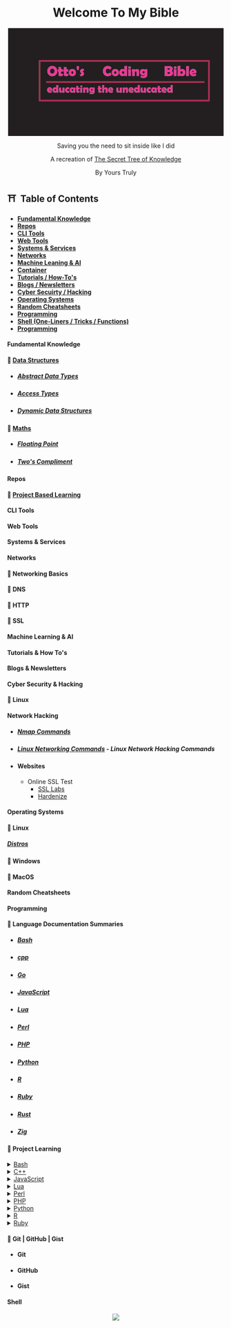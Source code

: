 <p align="center">
    <h1 align = "center">Welcome To My Bible</h1>
</p>
<div align = "center">
    <img align = "center" src="assets/Untitled.png" />
    <p align = "center">Saving you the need to sit inside like I did</p>
</div>
<p align="center">A recreation of <a href="https://github.com/trimstray/the-book-of-secret-knowledge">The Secret Tree of Knowledge</a></p>
<p align = "center">By Yours Truly</p>

## ⛩️ &nbsp;Table of Contents

- **[Fundamental Knowledge](#fundamental-knowledge)**
- **[Repos](#repos)**
- **[CLI Tools](#cli-tools)**
- **[Web Tools](#web-tools)**
- **[Systems & Services](#systems--services)**
- **[Networks](#networks)**
- **[Machine Leaning & AI](#machine-learning--ai)**
- **[Container](#containers)**
- **[Tutorials / How-To's](#tutorials--how-tos)**
- **[Blogs / Newsletters](#blogs--newsletters)**
- **[Cyber Secuirty / Hacking](#cyber-security--hacking)**
- **[Operating Systems](#operating-systems)**
- **[Random Cheatsheets](#random-cheatsheets)**
- **[Programming](#programming)**
- **[Shell (One-Liners / Tricks / Functions)](#shell)**
- **[Programming](#programming)**

#### Fundamental Knowledge

#### 🏯 [Data Structures](fundamental-knowledge/data-structures)

- ##### [Abstract Data Types](fundamental-knowledge/data-structures/abstract-data-types.md)
- ##### [Access Types](fundamental-knowledge/data-structures/access-types.md)
- ##### [Dynamic Data Structures](fundamental-knowledge/data-structures/dynamic-data-structure.md)

#### 🏯 [Maths](fundamental-knowledge/maths)

- ##### [Floating Point](fundamental-knowledge/maths/floating-point.md)
- ##### [Two's Compliment](fundamental-knowledge/maths/twos-compliment.md)

#### Repos

#### 🏯 [Project Based Learning](https://github.com/Filip-Nachov/project-based-learning)

#### CLI Tools

#### Web Tools

#### Systems & Services

#### Networks

#### 🏯 Networking Basics

#### 🏯 DNS

#### 🏯 HTTP

#### 🏯 SSL

#### Machine Learning & AI

#### Tutorials & How To's

#### Blogs & Newsletters

#### Cyber Security & Hacking

#### 🏯 Linux

#### Network Hacking

- ##### [Nmap Commands](cyber-security-and-hacking/nmap-commands.md)

- ##### [Linux Networking Commands](cyber-security-and-hacking/linux/network-hacking/basic-network-hacking-cheatsheet.md) - Linux Network Hacking Commands
- #### Websites
  - Online SSL Test
    - [SSL Labs](ssllabs.com)
    - [Hardenize](hardenize.com)

#### Operating Systems

#### 🏯 Linux

##### [Distros](operating-systems/linux/distros.md)

#### 🏯 Windows

#### 🏯 MacOS

#### Random Cheatsheets

#### Programming

#### 🏯 Language Documentation Summaries

- ##### [Bash](programming/documentation_summaries/bash.md)
- ##### [cpp](programming/documentation_summaries/cpp.md)
- ##### [Go](programming/documentation_summaries/go.md)
- ##### [JavaScript](programming/documentation_summaries/javascript.md)
- ##### [Lua](programming/documentation_summaries/lua.md)
- ##### [Perl](programming/documentation_summaries/perl.md)
- ##### [PHP](programming/documentation_summaries/php.md)
- ##### [Python](programming/documentation_summaries/python.md)
- ##### [R](programming/documentation_summaries/r.md)
- ##### [Ruby](programming/documentation_summaries/ruby.md)
- ##### [Rust](programming/documentation_summaries/rust.md)
- ##### [Zig](programming/documentation_summaries/Zig.md)

#### 🏯 Project Learning

<details>
  <summary><a href = "programming/project-learning/bash">Bash</a></summary>
  <ul>
    <li><a href="programming/project-learning/bash/algorithms/sorting-and-searching-algorithms.bash">Sorting and Searching Algorithms</a></li>
    <li><a href="programming/project-learning/bash/algorithms/simple-binary-search-tree.bash">Simple Binary Search Tree</a></li>
    <li><a href="programming/project-learning/bash/algorithms/hashing.bash">Hashing Algorithm</a></li>
    <li><a href="programming/project-learning/bash/algorithms/linked-lists.bash">Linked Lists</a></li>
    <li><a href="programming/project-learning/bash/algorithms/circle-queue.bash">Circle Queue</a></li>
    <li><a href="programming/project-learning/bash/maths/collatz-conjecture.bash">Collatz Conjecture</a></li>
    <li><a href="programming/project-learning/bash/maths/prime-numbers.bash">Prime Numbers</a></li>
    <li><a href="programming/project-learning/bash/maths/russian-peasant-long-multiplication.bash">Russian Peasant Long Multiplication</a></li>
  </ul>
</details>

<details>
  <summary><a href = "programming/project-learning/c++">C++</a></summary>
  <ul">
    <li><a href="programming/project-learning/c++/algorithms/Binary_Search.cpp">Binary Search</a></li>
    <li><a href="programming/project-learning/c++/algorithms/Linked_Lists.cpp">Linked Lists</a></li>
    <li><a href="programming/project-learning/c++/algorithms/hashing.cpp">Hashing</a></li>
    <li><a href="programming/project-learning/c++/algorithms/sorting_and_searching_algos.cpp">Sorting and Searching Algorithms</a></li>
    <li><a href="programming/project-learning/c++/algorithms/circle-queue.cpp">Circle Queue</a></li>
    <li><a href="programming/project-learning/c++/algorithms/priority-queue.cpp">Priority Queue</a></li>
    <li><a href="programming/project-learning/c++/maths/collatz_conjecture.cpp">Collatz Conjecture</a></li>
    <li><a href="programming/project-learning/c++/maths/prime_numbers.cpp">Prime Numbers</a></li>
    <li><a href="programming/project-learning/c++/maths/russian_peasant_long_multiplication.cpp">Russian Peasant Long Multiplication</a></li>
  </ul>
</details>

<details>
  <summary><a href = "programming/project-learning/javascript">JavaScript</a></summary>
  <ul>
    <li><a href="programming/project-learning/javascript/algorithms/sorting-and-searching-algorithms.js">Sorting and Searching Algorithms</a></li>
    <li><a href="programming/project-learning/javascript/algorithms/simple-binary-search-tree.js">Simple Binary Search Tree</a></li>
    <li><a href="programming/project-learning/javascript/algorithms/hashing.js">Hashing Algorithm</a></li>
    <li><a href="programming/project-learning/javascript/algorithms/circle-queue.js">Circle Queue</a></li>
    <li><a href="programming/project-learning/javascript/algorithms/linked-lists.js">Linked Lists</a></li>
    <li><a href="programming/project-learning/javascript/algorithms/priority-queue.js">Priority Queue</a></li>
    <li><a href="programming/project-learning/javascript/maths/collatz-conjecture.js">Collatz Conjecture</a></li>
    <li><a href="programming/project-learning/javascript/maths/prime-numbers.js">Prime Numbers</a></li>
    <li><a href="programming/project-learning/javascript/maths/russian-peasant-long-multiplication.js">Russian Peasant Long Multiplication</a></li>
  </ul>
</details>

<details>
  <summary><a href = "programming/project-learning/lua">Lua</a></summary>
  <ul>
    <li><a href="programming/project-learning/lua/algorithms/sorting-and-searching-algorithms.lua">Sorting and Searching Algorithms</a></li>
    <li><a href="programming/project-learning/lua/algorithms/simple-binary-search-tree.lua">Simple Binary Search Tree</a></li>
    <li><a href="programming/project-learning/lua/algorithms/hashing.lua">Hashing Algorithm</a></li>
    <li><a href="programming/project-learning/lua/algorithms/circle-queue.lua">Circle Queue</a></li>
    <li><a href="programming/project-learning/lua/algorithms/linked-lists.lua">Linked Lists</a></li>
    <li><a href="programming/project-learning/lua/algorithms/priority-queue.lua">Priority Queue</a></li>
    <li><a href="programming/project-learning/lua/maths/collatz-conjecture.lua">Collatz Conjecture</a></li>
    <li><a href="programming/project-learning/lua/maths/prime-numbers.lua">Prime Numbers</a></li>
    <li><a href="programming/project-learning/lua/maths/russian-peasant-long-multiplication.lua">Russian Peasant Long Multiplication</a></li>
  </ul>
</details>

<details>
  <summary><a href = "programming/project-learning/perl">Perl</a></summary>
  <ul>
    <li><a href="programming/project-learning/perl/algorithms/sorting-and-searching-algorithms.pl">Sorting and Searching Algorithms</a></li>
    <li><a href="programming/project-learning/perl/algorithms/simple-binary-search-tree.pl">Simple Binary Search Tree</a></li>
    <li><a href="programming/project-learning/perl/algorithms/hashing.pl">Hashing Algorithm</a></li>
    <li><a href="programming/project-learning/perl/algorithms/circle-queue.pl">Circle Queue</a></li>
    <li><a href="programming/project-learning/perl/algorithms/linked-lists.pl">Linked Lists</a></li>
    <li><a href="programming/project-learning/perl/maths/collatz-conjecture.pl">Collatz Conjecture</a></li>
    <li><a href="programming/project-learning/perl/algorithms/priority-queue.pl">Priority Queue</a></li>
    <li><a href="programming/project-learning/perl/maths/prime-numbers.pl">Prime Numbers</a></li>
    <li><a href="programming/project-learning/perl/maths/russian-peasant-long-multiplication.pl">Russian Peasant Long Multiplication</a></li>
  </ul>
</details>
<details>
  <summary><a href = "programming/project-learning/php">PHP</a></summary>
  <ul>
    <li><a href="programming/project-learning/php/algorithms/sorting-and-searching-algorithms.php">Sorting and Searching Algorithms</a></li>
    <li><a href="programming/project-learning/php/algorithms/simple-binary-search-tree.php">Simple Binary Search Tree</a></li>
    <li><a href="programming/project-learning/php/algorithms/hashing.php">Hashing Algorithm</a></li>
    <li><a href="programming/project-learning/php/algorithms/circle-queue.php">Circle Queue</a></li>
    <li><a href="programming/project-learning/php/algorithms/linked-lists.php">Linked Lists</a></li>
    <li><a href="programming/project-learning/php/algorithms/priority-queue.php">Priority Queue</a></li>
    <li><a href="programming/project-learning/php/maths/collatz-conjecture.php">Collatz Conjecture</a></li>
    <li><a href="programming/project-learning/php/maths/prime-numbers.php">Prime Numbers</a></li>
    <li><a href="programming/project-learning/php/maths/russian-peasant-long-multiplication.php">Russian Peasant Long Multiplication</a></li>
  </ul>
</details>
<details>
  <summary><a href = "programming/project-learning/python">Python</a></summary>
  <ul>
    <li><a href="programming/project-learning/python/algorithms/sorting-and-searching-algorithms.py">Sorting and Searching Algorithms</a></li>
    <li><a href="programming/project-learning/python/algorithms/simple-binary-search-tree.py">Simple Binary Search Tree</a></li>
    <li><a href="programming/project-learning/python/algorithms/hashing.py">Hashing Algorithm</a></li>
    <li><a href="programming/project-learning/python/algorithms/circle-queue.py">Circle Queue</a></li>
    <li><a href="programming/project-learning/python/algorithms/linked-lists.py">Linked Lists</a></li>
    <li><a href="programming/project-learning/python/algorithms/priority-queue.py">Priority Queues</a></li>
    <li><a href="programming/project-learning/python/maths/collatz-conjecture.py">Collatz Conjecture</a></li>
    <li><a href="programming/project-learning/python/maths/prime-numbers.py">Prime Numbers</a></li>
    <li><a href="programming/project-learning/python/maths/russian-peasant-long-multiplication.py">Russian Peasant Long Multiplication</a></li>
  </ul>
</details>

<details>
  <summary><a href = "programming/project-learning/r">R</a></summary>
  <ul>
    <li><a href="programming/project-learning/r/algorithms/sorting-and-searching-algorithms.r">Sorting and Searching Algorithms</a></li>
    <li><a href="programming/project-learning/r/algorithms/simple-binary-search-tree.r">Simple Binary Search Tree</a></li>
    <li><a href="programming/project-learning/r/algorithms/hashing.r">Hashing Algorithm</a></li>
    <li><a href="programming/project-learning/r/algorithms/circle-queue.r">Circle Queue</a></li>
    <li><a href="programming/project-learning/r/algorithms/linked-lists.r">Linked Lists</a></li>
    <li><a href="programming/project-learning/r/algorithms/priority-queue.r">Priority Queue</a></li>
    <li><a href="programming/project-learning/r/maths/collatz-conjecture.r">Collatz Conjecture</a></li>
    <li><a href="programming/project-learning/r/maths/prime-numbers.r">Prime Numbers</a></li>
    <li><a href="programming/project-learning/r/maths/russian-peasant-long-multiplication.r">Russian Peasant Long Multiplication</a></li>
  </ul>
</details>
<details>
  <summary><a href = "programming/project-learning/ruby">Ruby</a></summary>
  <ul>
    <li><a href="programming/project-learning/ruby/algorithms/sorting-and-searching-algorithms.ru">Sorting and Searching Algorithms</a></li>
    <li><a href="programming/project-learning/ruby/algorithms/simple-binary-search-tree.ru">Simple Binary Search Tree</a></li>
    <li><a href="programming/project-learning/ruby/algorithms/hashing.ru">Hashing Algorithm</a></li>
    <li><a href="programming/project-learning/ruby/algorithms/circle-queue.ru">Circle Queue</a></li>
    <li><a href="programming/project-learning/ruby/algorithms/linked-lists.ru">Linked Lists</a></li>
    <li><a href="programming/project-learning/ruby/algorithms/priority-queue.ru">Priority Queue</a></li>
    <li><a href="programming/project-learning/ruby/maths/collatz-conjecture.ru">Collatz Conjecture</a></li>
    <li><a href="programming/project-learning/ruby/maths/prime-numbers.ru">Prime Numbers</a></li>
    <li><a href="programming/project-learning/ruby/maths/russian-peasant-long-multiplication.ru">Russian Peasant Long Multiplication</a></li>
  </ul>
</details>

#### 🏯 Git | GitHub | Gist

- #### Git
- #### GitHub
- #### Gist

#### Shell

<div align = "center">
  <a href = "https://discord.gg/wdtYdfpWy9">
  <img src="https://discord.com/api/guilds/1291105377286357119/widget.png?style=banner2" />
  </a>
</div>
